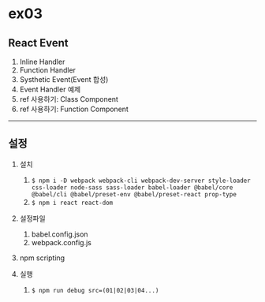 # ex03
## React Event

1. Inline Handler
2. Function Handler
3. Systhetic Event(Event 합성)
4. Event Handler 예제
5. ref 사용하기: Class Component
6. ref 사용하기: Function Component

---

## 설정

1. 설치
   1. ```$ npm i -D webpack webpack-cli webpack-dev-server style-loader css-loader node-sass sass-loader babel-loader @babel/core @babel/cli @babel/preset-env @babel/preset-react prop-type```
   2.  ```$ npm i react react-dom ```  

2. 설정파일  
   1. babel.config.json
   2. webpack.config.js

3. npm scripting
4. 실행
   1. ```$ npm run debug src=(01|02|03|04...) ```
